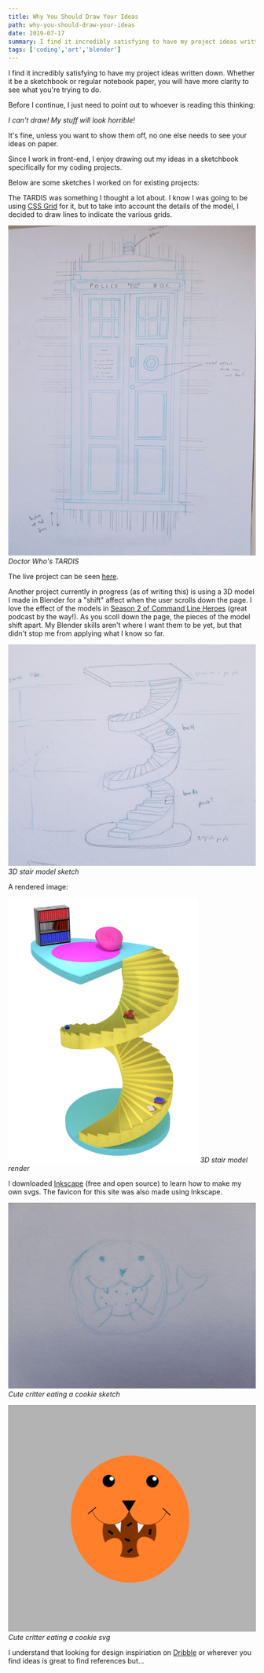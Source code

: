 ```yaml
---
title: Why You Should Draw Your Ideas
path: why-you-should-draw-your-ideas
date: 2019-07-17
summary: I find it incredibly satisfying to have my project ideas written down. Whether it be a sketchbook or regular notebook paper, you will have more clarity to see what you're trying to do.
tags: ['coding','art','blender']
---
```


I find it incredibly satisfying to have my project ideas written down. Whether it be a sketchbook or regular notebook paper, you will have more clarity to see what you're trying to do.

Before I continue, I just need to point out to whoever is reading this thinking: 

_I can't draw! My stuff will look horrible!_ 

It's fine, unless you want to show them off, no one else needs to see your ideas on paper.

Since I work in front-end, I enjoy drawing out my ideas in a sketchbook specifically for my coding projects.

Below are some sketches I worked on for existing projects:

The TARDIS was something I thought a lot about. I know I was going to be using [CSS Grid](https://css-tricks.com/snippets/css/complete-guide-grid/) for it, but to take into account the details of the model, I decided to draw lines to indicate the various grids.

![Doctor Who's TARDIS](./images/2019-07-17/tardis-sketch.jpg)
_Doctor Who's TARDIS_

The live project can be seen [here](https://distracted-jang-cfb752.netlify.com/).

Another project currently in progress (as of writing this) is using a 3D model I made in Blender for a "shift" affect when the user scrolls down the page. I love the effect of the models in [Season 2 of Command Line Heroes](https://www.redhat.com/en/command-line-heroes/season-2) (great podcast by the way!). As you scoll down the page, the pieces of the model shift apart. My Blender skills aren't where I want them to be yet, but that didn't stop me from applying what I know so far.

![3D stair model sketch](./images/2019-07-17/stairs-sketch.jpg)
_3D stair model sketch_

A rendered image:

![3D stair model render](./images/2019-07-17/full-set.jpg)
_3D stair model render_

I downloaded [Inkscape](https://inkscape.org/) (free and open source) to learn how to make my own svgs. The favicon for this site was also made using Inkscape.

![Cute critter eating a cookie sketch](./images/2019-07-17/svg-sketch.jpg)
_Cute critter eating a cookie sketch_

![Cute critter eating a cookie svg](./images/2019-07-17/svg-finish.jpg)
_Cute critter eating a cookie svg_

I understand that looking for design inspiriation on [Dribble](https://dribbble.com/) or wherever you find ideas is great to find references but... 

